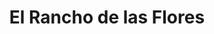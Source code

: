---
title: "El Rancho de las Flores"
url: /arroyomolinos/el-rancho-de-las-flores/
shop: floristería
---